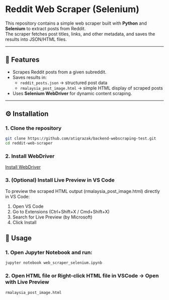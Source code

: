 # Reddit Web Scraper (Selenium)

This repository contains a simple web scraper built with **Python** and **Selenium** to extract posts from Reddit.  
The scraper fetches post titles, links, and other metadata, and saves the results into JSON/HTML files.

---

## 📌 Features
- Scrapes Reddit posts from a given subreddit.
- Saves results in:
  - `reddit_posts.json` → structured post data  
  - `rmalaysia_post_image.html` → simple HTML display of scraped posts
- Uses **Selenium WebDriver** for dynamic content scraping.

---

## ⚙️ Installation

### 1. Clone the repository
```bash
git clone https://github.com/atiqrazak/backend-webscraping-test.git
cd reddit-web-scraper
```

### 2. Install WebDriver
[Install WebDriver](https://sites.google.com/chromium.org/driver/)

### 3. (Optional) Install Live Preview in VS Code

To preview the scraped HTML output (rmalaysia_post_image.html) directly in VS Code:
1. Open VS Code
2. Go to Extensions (Ctrl+Shift+X / Cmd+Shift+X)
3. Search for Live Preview (by Microsoft)
4. Click Install

## 🚀 Usage

### 1. Open Jupyter Notebook and run:
```bash
jupyter notebook web_scraper_selenium.ipynb
```

### 2. Open HTML file or Right-click HTML file in VSCode → Open with Live Preview
`rmalaysia_post_image.html`
